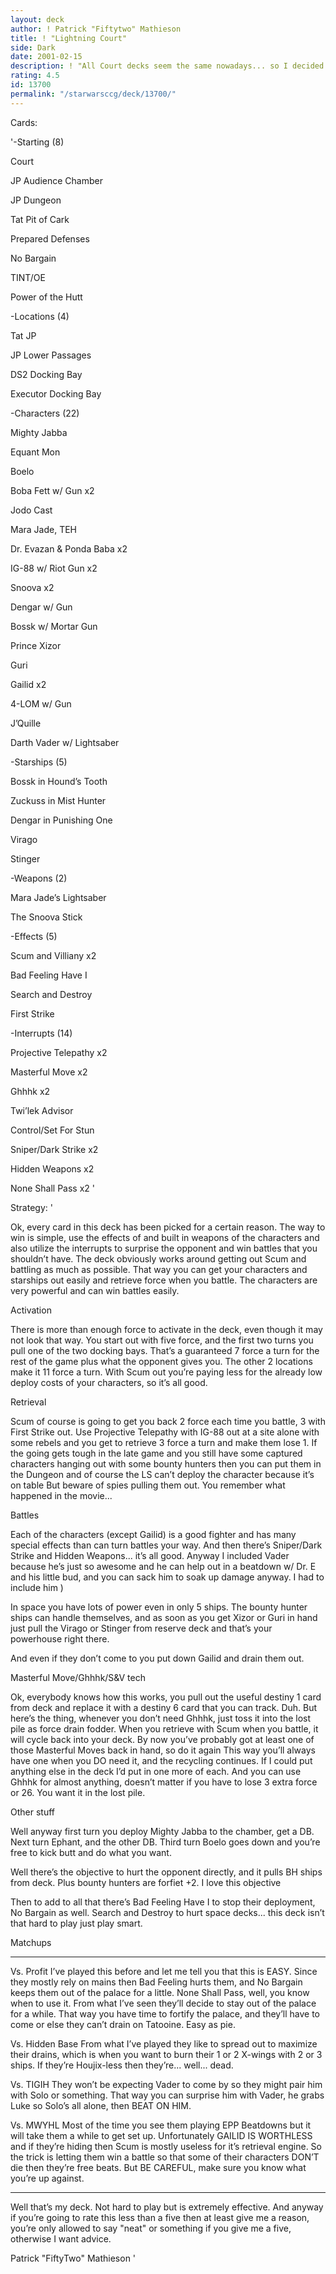 ```yaml
---
layout: deck
author: ! Patrick "Fiftytwo" Mathieson
title: ! "Lightning Court"
side: Dark
date: 2001-02-15
description: ! "All Court decks seem the same nowadays... so I decided to make one that’s just a little different... each card picked individually to create the best combos possible..."
rating: 4.5
id: 13700
permalink: "/starwarsccg/deck/13700/"
---
```

Cards: 

'-Starting (8)

Court

JP Audience Chamber

JP Dungeon

Tat Pit of Cark

Prepared Defenses

No Bargain

TINT/OE

Power of the Hutt


-Locations (4)

Tat JP

JP Lower Passages

DS2 Docking Bay

Executor Docking Bay


-Characters (22)

Mighty Jabba

Equant Mon

Boelo

Boba Fett w/ Gun x2

Jodo Cast

Mara Jade, TEH

Dr. Evazan & Ponda Baba x2

IG-88 w/ Riot Gun x2

Snoova x2

Dengar w/ Gun

Bossk w/ Mortar Gun

Prince Xizor

Guri

Gailid x2

4-LOM w/ Gun

J’Quille

Darth Vader w/ Lightsaber


-Starships (5)

Bossk in Hound’s Tooth

Zuckuss in Mist Hunter

Dengar in Punishing One

Virago

Stinger


-Weapons (2)

Mara Jade’s Lightsaber

The Snoova Stick


-Effects (5)

Scum and Villiany x2

Bad Feeling Have I

Search and Destroy

First Strike


-Interrupts (14)

Projective Telepathy x2

Masterful Move x2

Ghhhk x2

Twi’lek Advisor

Control/Set For Stun

Sniper/Dark Strike x2

Hidden Weapons x2

None Shall Pass x2 '

Strategy: '

Ok, every card in this deck has been picked for a certain reason. The way to win is simple, use the effects of and built in weapons of the characters and also utilize the interrupts to surprise the opponent and win battles that you shouldn’t have. The deck obviously works around getting out Scum and battling as much as possible. That way you can get your characters and starships out easily and retrieve force when you battle. The characters are very powerful and can win battles easily.


Activation


There is more than enough force to activate in the deck, even though it may not look that way. You start out with five force, and the first two turns you pull one of the two docking bays. That’s a guaranteed 7 force a turn for the rest of the game plus what the opponent gives you. The other 2 locations make it 11 force a turn. With Scum out you’re paying less for the already low deploy costs of your characters, so it’s all good.


Retrieval


Scum of course is going to get you back 2 force each time you battle, 3 with First Strike out. Use Projective Telepathy with IG-88 out at a site alone with some rebels and you get to retrieve 3 force a turn and make them lose 1. If the going gets tough in the late game and you still have some captured characters hanging out with some bounty hunters then you can put them in the Dungeon and of course the LS can’t deploy the character because it’s on table But beware of spies pulling them out. You remember what happened in the movie...


Battles


Each of the characters (except Gailid) is a good fighter and has many special effects than can turn battles your way. And then there’s Sniper/Dark Strike and Hidden Weapons... it’s all good. Anyway I included Vader because he’s just so awesome and he can help out in a beatdown w/ Dr. E and his little bud, and you can sack him to soak up damage anyway. I had to include him )


In space you have lots of power even in only 5 ships. The bounty hunter ships can handle themselves, and as soon as you get Xizor or Guri in hand just pull the Virago or Stinger from reserve deck and that’s your powerhouse right there.


And even if they don’t come to you put down Gailid and drain them out.


Masterful Move/Ghhhk/S&V tech


Ok, everybody knows how this works, you pull out the useful destiny 1 card from deck and replace it with a destiny 6 card that you can track. Duh. But here’s the thing, whenever you don’t need Ghhhk, just toss it into the lost pile as force drain fodder. When you retrieve with Scum when you battle, it will cycle back into your deck. By now you’ve probably got at least one of those Masterful Moves back in hand, so do it again This way you’ll always have one when you DO need it, and the recycling continues. If I could put anything else in the deck I’d put in one more of each. And you can use Ghhhk for almost anything, doesn’t matter if you have to lose 3 extra force or 26. You want it in the lost pile.


Other stuff


Well anyway first turn you deploy Mighty Jabba to the chamber, get a DB. Next turn Ephant, and the other DB. Third turn Boelo goes down and you’re free to kick butt and do what you want.


Well there’s the objective to hurt the opponent directly, and it pulls BH ships from deck. Plus bounty hunters are forfiet +2. I love this objective


Then to add to all that there’s Bad Feeling Have I to stop their deployment, No Bargain as well. Search and Destroy to hurt space decks... this deck isn’t that hard to play just play smart.


Matchups

--------


Vs. Profit I’ve played this before and let me tell you that this is EASY. Since they mostly rely on mains then Bad Feeling hurts them, and No Bargain keeps them out of the palace for a little. None Shall Pass, well, you know when to use it. From what I’ve seen they’ll decide to stay out of the palace for a while. That way you have time to fortify the palace, and they’ll have to come or else they can’t drain on Tatooine. Easy as pie.


Vs. Hidden Base From what I’ve played they like to spread out to maximize their drains, which is when you want to burn their 1 or 2 X-wings with 2 or 3 ships. If they’re Houjix-less then they’re... well... dead.


Vs. TIGIH They won’t be expecting Vader to come by so they might pair him with Solo or something. That way you can surprise him with Vader, he grabs Luke so Solo’s all alone, then BEAT ON HIM.


Vs. MWYHL Most of the time you see them playing EPP Beatdowns but it will take them a while to get set up. Unfortunately GAILID IS WORTHLESS and if they’re hiding then Scum is mostly useless for it’s retrieval engine. So the trick is letting them win a battle so that some of their characters DON’T die then they’re free beats. But BE CAREFUL, make sure you know what you’re up against.


---



Well that’s my deck. Not hard to play but is extremely effective. And anyway if you’re going to rate this less than a five then at least give me a reason, you’re only allowed to say "neat" or something if you give me a five, otherwise I want advice.


Patrick "FiftyTwo" Mathieson '
